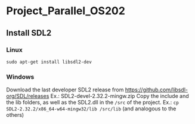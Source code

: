 # Project_Parallel_OS202

## Install SDL2

### Linux
`sudo apt-get install libsdl2-dev`
### Windows
Download the last developer SDL2 release from https://github.com/libsdl-org/SDL/releases 
Ex.: SDL2-devel-2.32.2-mingw.zip
Copy the include and the lib folders, as well as the SDL2.dll in the `/src` of the project.
Ex.: `cp SDL2-2.32.2/x86_64-w64-mingw32/lib /src/lib` (and analogous to the others)
